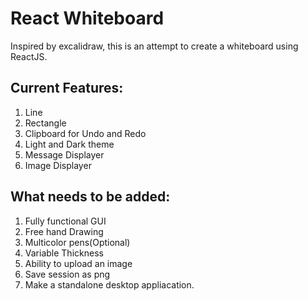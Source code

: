 # React Whiteboard
Inspired by excalidraw, this is an attempt to create a whiteboard using ReactJS.

## Current Features:
1. Line
2. Rectangle
3. Clipboard for Undo and Redo
4. Light and Dark theme
5. Message Displayer
6. Image Displayer

## What needs to be added:
1. Fully functional GUI
2. Free hand Drawing
3. Multicolor pens(Optional)
4. Variable Thickness
5. Ability to upload an image
6. Save session as png
7. Make a standalone desktop appliacation.
